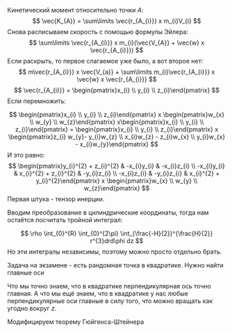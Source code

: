 Кинетический момент относительно точки $A$:
$$
\vec{K_{A}} = \sum\limits \vec{r_{A_{i}}} x m_{i}V_{i}
$$
Снова расписываем скорость с помощью формулы Эйлера:
$$
\sum\limits \vec{r_{A_{i}}} x m_{i}(\vec{V_{A}} + \vec{w} x \vec{r_{A_{i}}})
$$
Если раскрыть, то первое слагаемое уже было, а вот второе нет:
$$
m\vec{r_{A_{i}}} x \vec{V_{a}} + \sum\limits m_{i}\vec{r_{A_{i}}} x \vec{w} x \vec{r_{A_{i}}}
$$
$$
\vec{r_{A_{i}}} = \begin{pmatrix}x_{i} \\ y_{i} \\ z_{i}\end{pmatrix}
$$
Если перемножить:

$$
\begin{pmatrix}x_{i} \\ y_{i} \\ z_{i}\end{pmatrix} x \begin{pmatrix}w_{x} \\ w_{y} \\ w_{z}\end{pmatrix} x\begin{pmatrix}x_{i} \\ y_{i} \\ z_{i}\end{pmatrix} = \begin{pmatrix}x_{i} \\ y_{i} \\ z_{i}\end{pmatrix} x \begin{pmatrix}z_{i} w_{y}- y_{i}w_{z} \\ x_{i}w_{z} - z_{i}w_{x} \\ y_{i}w_{x} - x_{i}w_{y}\end{pmatrix}
$$
И это равно:
$$
\begin{pmatrix}y_{i}^{2} + z_{i}^{2} & -x_{i}y_{i} & -x_{i}z_{i} \\ -x_{i}y_{i} & x_{i}^{2} + z_{i}^{2} & -y_{i}z_{i} \\ -x_{i}z_{i} & -y_{i}z_{i} & x_{i}^{2} + y_{i}^{2}\end{pmatrix} x \begin{pmatrix}w_{x} \\ w_{y} \\ w_{z}\end{pmatrix}
$$
Первая штука - тензор инерции.

Вводим преобразование в цилиндрические координаты, тогда нам остаётся посчитать тройной интеграл:

$$
\rho \int_{0}^{R} \int_{0}^{2\pi} \int_{\frac{-H}{2}}^{\frac{H}{2}} r^{3}drd\phi dz
$$
Но эти интегралы независимы, поэтому можно просто отдельно брать.

Задача на экзамене - есть рандомная точка в квадратике.
Нужно найти главные оси

Что мы точно знаем, что в квадратике перпендикулярная ось точно главная.
А что мы ещё знаем, что в квадратике у нас любые перпендикулярные оси главные в силу того, что можно вращать как угодно вокруг $z$.

Модифицируем теорему Гюйгенса-Штейнера